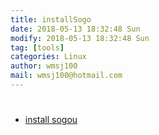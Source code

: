 ```yaml
---
title: installSogo
date: 2018-05-13 18:32:48 Sun
modify: 2018-05-13 18:32:48 Sun
tag: [tools]
categories: Linux
author: wmsj100
mail: wmsj100@hotmail.com
---
```


# 
- [install sogou](https://blog.csdn.net/qq_36335827/article/details/79038459)
